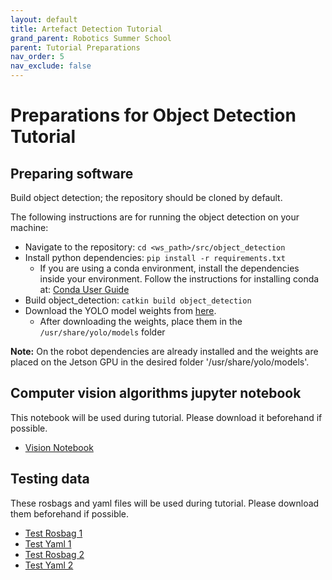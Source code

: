 ```yaml
---
layout: default
title: Artefact Detection Tutorial
grand_parent: Robotics Summer School
parent: Tutorial Preparations
nav_order: 5
nav_exclude: false
---
```


# Preparations for Object Detection Tutorial

## Preparing software
Build object detection; the repository should be cloned by default.

The following instructions are for running the object detection on your machine:

- Navigate to the repository: `cd <ws_path>/src/object_detection`
- Install python dependencies: `pip install -r requirements.txt`
  - If you are using a conda environment, install the dependencies inside your environment.
    Follow the instructions for installing conda at: [Conda User Guide](https://conda.io/projects/conda/en/latest/user-guide/tasks/manage-environments.html)
- Build object_detection: `catkin build object_detection`
- Download the YOLO model weights from [here](https://github.com/ultralytics/yolov5/releases/download/v6.1/yolov5l6.pt).
  - After downloading the weights, place them in the `/usr/share/yolo/models` folder
 
**Note:** On the robot dependencies are already installed and the weights are placed on the Jetson GPU in the desired folder '/usr/share/yolo/models'.

## Computer vision algorithms jupyter notebook
This notebook will be used during tutorial. Please download it beforehand if possible.

- [Vision Notebook](https://polybox.ethz.ch/index.php/s/NIWeZP1pn6DiI31)
  
## Testing data
These rosbags and yaml files will be used during tutorial. Please download them beforehand if possible.

- [Test Rosbag 1](http://robotics.ethz.ch/~asl-datasets/2023_RoboticsSummerSchool_testing_data/2023-06-16-16-32-34_smb263.bag)
- [Test Yaml 1](http://robotics.ethz.ch/~asl-datasets/2023_RoboticsSummerSchool_testing_data/2023-06-16-16-32-34.yaml)
- [Test Rosbag 2](http://robotics.ethz.ch/~asl-datasets/2023_RoboticsSummerSchool_testing_data/2023-06-16-16-37-44_smb263.bag)
- [Test Yaml 2](http://robotics.ethz.ch/~asl-datasets/2023_RoboticsSummerSchool_testing_data/2023-06-16-16-37-44.yaml)
